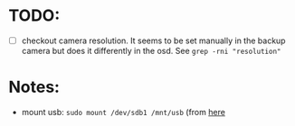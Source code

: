 # TODO: 
* [ ] checkout camera resolution. It seems to be set manually in the backup camera but does it differently in the osd. See `grep -rni "resolution"`


# Notes:
* mount usb: `sudo mount /dev/sdb1 /mnt/usb` (from [here](https://www.raspberrypi.org/forums/viewtopic.php?t=48958)
